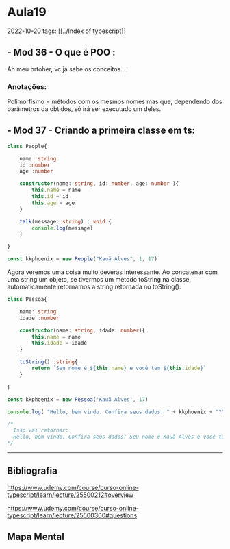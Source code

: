 # Aula19
2022-10-20
tags: [[../Index of typescript]]
## - Mod  36 - O que é POO :

Ah meu brtoher, vc já sabe os conceitos....

### Anotações:

Polimorfismo = métodos com os mesmos nomes mas que, dependendo dos parâmetros da obtidos, só irá ser executado um deles. 

## - Mod  37 - Criando a primeira classe  em ts:

~~~ts
class People{

	name :string
	id :number
	age :number

	constructor(name: string, id: number, age: number ){
		this.name = name
		this.id = id
		this.age = age
	}

	talk(message: string) : void {
		console.log(message)
	}

}

const kkphoenix = new People("Kauã Alves", 1, 17)
~~~

Agora veremos uma coisa muito deveras interessante. Ao concatenar com uma string um objeto, se tivermos um método toString na classe, automaticamente retornamos a string retornada no toString():

~~~ts
class Pessoa{

    name: string
    idade :number

    constructor(name: string, idade: number){
        this.name = name
        this.idade = idade
    }

    toString() :string{
        return `Seu nome é ${this.name} e você tem ${this.idade}`
    }

}

const kkphoenix = new Pessoa('Kauã Alves', 17)

console.log( "Hello, bem vindo. Confira seus dados: " + kkphoenix + "?" )

/* 
  Isso vai retornar: 
  Hello, bem vindo. Confira seus dados: Seu nome é Kauã Alves e você tem 17?
*/
~~~

-----------------------------------------------
## Bibliografia

https://www.udemy.com/course/curso-online-typescript/learn/lecture/25500212#overview

https://www.udemy.com/course/curso-online-typescript/learn/lecture/25500300#questions
## Mapa Mental